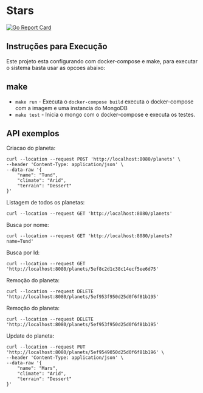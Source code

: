 # Stars

[![Go Report Card](https://goreportcard.com/badge/github.com/rafaelreinert/stars)](https://goreportcard.com/report/github.com/rafaelreinert/stars)
[![<rafaelreinert>](https://circleci.com/gh/rafaelreinert/stars.svg?style=svg)](https://github.com/rafaelreinert/stars)



## Instruções para Execução

Este projeto esta configurando com docker-compose e make, para executar o sistema basta usar as opcoes abaixo:

## make

- `make run` - Executa o `docker-compose build` executa o docker-compose com a imagem e uma instancia do MongoDB
- `make test` - Inicia o mongo com o docker-compose e executa os testes.


## API exemplos

Criacao do planeta:
``` curl
curl --location --request POST 'http://localhost:8080/planets' \
--header 'Content-Type: application/json' \
--data-raw '{
    "name": "Tund",
    "climate": "Arid",
    "terrain": "Dessert"
}'
```

Listagem de todos os planetas:
``` curl
curl --location --request GET 'http://localhost:8080/planets'
```

Busca por nome:
``` curl
curl --location --request GET 'http://localhost:8080/planets?name=Tund'
```

Busca por Id:
``` curl
curl --location --request GET 'http://localhost:8080/planets/5ef8c2d1c38c14ecf5ee6d75'
```

Remoçäo do planeta:
``` curl
curl --location --request DELETE 'http://localhost:8080/planets/5ef953f950d25d0f6f81b195'
```

Remoçäo do planeta:
``` curl
curl --location --request DELETE 'http://localhost:8080/planets/5ef953f950d25d0f6f81b195'
```

Update do planeta:
``` curl
curl --location --request PUT 'http://localhost:8080/planets/5ef9549050d25d0f6f81b196' \
--header 'Content-Type: application/json' \
--data-raw '{
    "name": "Mars",
    "climate": "Arid",
    "terrain": "Dessert"
}'
```
